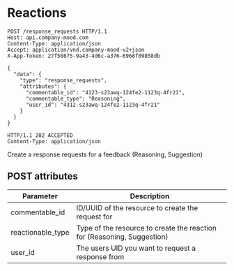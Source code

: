 
# Reactions

```http
POST /response_requests HTTP/1.1
Host: api.company-mood.com
Content-Type: application/json
Accept: application/vnd.company-mood-v2+json
X-App-Token: 27f50875-9a43-4d6c-a376-6968f09858db

{
  "data": {
    "type": "response_requests",
    "attributes": {
      "commentable_id": "4123-s23awq-124fe2-1123q-4fr21",
      "commentable_type": "Reasoning",
      "user_id": "4312-s23awq-124fe2-1123q-4fr21"
    }
  }
}
```

```http
HTTP/1.1 202 ACCEPTED
Content-Type: application/json
```

Create a response requests for a feedback (Reasoning, Suggestion)


## POST attributes

Parameter         | Description
------------------|------------
commentable_id    | ID/UUID of the resource to create the request for
reactionable_type | Type of the resource to create the reaction for (Reasoning, Suggestion)
user_id           | The users UID you want to request a response from
